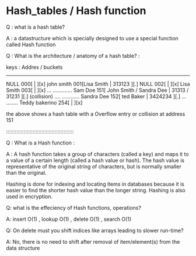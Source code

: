 # Hash_tables / Hash function

Q : what is a hash table? 

A : a datastructure which is specially designed to use a special function called 
    Hash function

Q : What is the architecture / anatomy of a hash table? :

keys :            Addres / buckets
_________         _________________
NULL                000[   |    ][x]
john smith          001[Lisa Smith   | 313123   ][.]
NULL                002[   |    ][x]
Lisa Smith          003[   |    ][x]
...                 .............
Sam Doe             151[ John Smith  / Sandra Dee | 31313  / 31231  ][.]  (collision)
....                ............
Sandra Dee          152[ ted Baker  |  3424234  ][.]
...                 ........
Teddy bakerino      254[   |    ][x]


the above shows a hash table with a Overflow entry or collision at address 151

::::::::::::::::::::::::::::::::::::::::::::::

Q : What is a Hash function :

A : A hash function takes a group of characters (called a key) and maps it to a value of a certain length (called a hash value or hash). The hash value is representative of the original string of characters, but is normally smaller than the original.

Hashing is done for indexing and locating items in databases because it is easier to find the shorter hash value than the longer string. Hashing is also used in encryption.

Q: what is the effeciency of Hash functions, operations?

A: insert O(1) , lookup O(1) , delete O(1) , search O(1)

Q: On delete must you shift indices like arrays leading to slower run-time?

A: No, there is no need to shift after removal of item/element(s) from the data     structure

